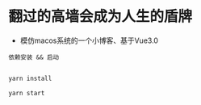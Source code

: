 # 翻过的高墙会成为人生的盾牌

- 模仿macos系统的一个小博客、基于Vue3.0

``` 依赖安装 && 启动 ```

```js

yarn install 

yarn start

```
